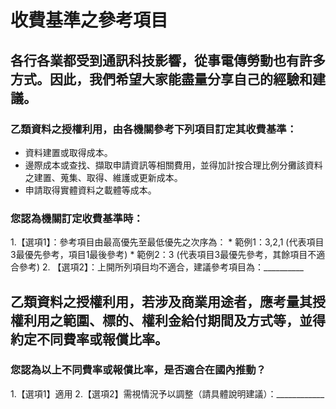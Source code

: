 # 收費基準之參考項目

## 各行各業都受到通訊科技影響，從事電傳勞動也有許多方式。因此，我們希望大家能盡量分享自己的經驗和建議。

### 乙類資料之授權利用，由各機關參考下列項目訂定其收費基準：

*  資料建置或取得成本。
*  邊際成本或查找、擷取申請資訊等相關費用，並得加計按合理比例分攤該資料之建置、蒐集、取得、維護或更新成本。
* 申請取得實體資料之載體等成本。

### 您認為機關訂定收費基準時：
  1.【選項1】：參考項目由最高優先至最低優先之次序為：
       * 範例1：3,2,1 (代表項目3最優先參考，項目1最後參考)
       * 範例2：3 (代表項目3最優先參考，其餘項目不適合參考)
  2. 【選項2】：上開所列項目均不適合，建議參考項目為：__________

## 乙類資料之授權利用，若涉及商業用途者，應考量其授權利用之範圍、標的、權利金給付期間及方式等，並得約定不同費率或報償比率。
### 您認為以上不同費率或報償比率，是否適合在國內推動？
  1.【選項1】適用
  2.【選項2】需視情況予以調整（請具體說明建議）：____________
